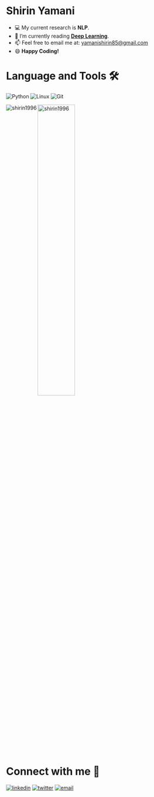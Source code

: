 <h1> Shirin Yamani </h1>

- 💻 My current research is **NLP**.
- 🌱 I’m currently reading [**Deep Learning**](https://www.deeplearningbook.org).
- 📫 Feel free to email me at: yamanishirin85@gmail.com
- 😄 **Happy Coding!**

<h1> Language and Tools 🛠 </h1>

![Python](https://img.shields.io/badge/python-3670A0?style=for-the-badge&logo=python&logoColor=ffdd54)
![Linux](https://img.shields.io/badge/Linux-FCC624?style=for-the-badge&logo=linux&logoColor=black)
![Git](https://img.shields.io/badge/git-%23F05033.svg?style=for-the-badge&logo=git&logoColor=white)

<div>
  <img align="left" src="https://github-readme-stats.vercel.app/api/top-langs?username=shirin1996&show_icons=true&locale=en&layout=compact" alt="shirin1996" />
  <img width="45%"  src="https://github-readme-streak-stats.herokuapp.com/?user=shirin1996&" alt="shirin1996" />
</div>

<h1> Connect with me 🔭 </h1>
<a href="https://www.linkedin.com/in/shirin-yamani/"><img src="https://img.icons8.com/color/45/000000/linkedin.png" alt="linkedin"/></a>
<a href="https://twitter.com/Shirinyamani"><img src="https://img.icons8.com/color/45/000000/twitter.png" alt="twitter"/></a>
<a href="mailto:yamanishirin85@gmail.com"><img src="https://img.icons8.com/color/45/000000/gmail.png" alt="email"/></a>